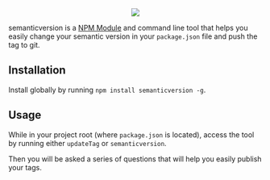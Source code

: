 
<center><img src="http://i.imgur.com/RIsaHxo.png|alt=semanticversion" /></center>


semanticversion is a [NPM Module](https://www.npmjs.com/package/semanticversion) and command line tool that helps you easily change your semantic version in your `package.json` file and push the tag to git.


## Installation
Install globally by running `npm install semanticversion -g`.

## Usage

While in your project root (where `package.json` is located), access the tool by running either `updateTag` or `semanticversion`.

Then you will be asked a series of questions that will help you easily publish your tags. 
